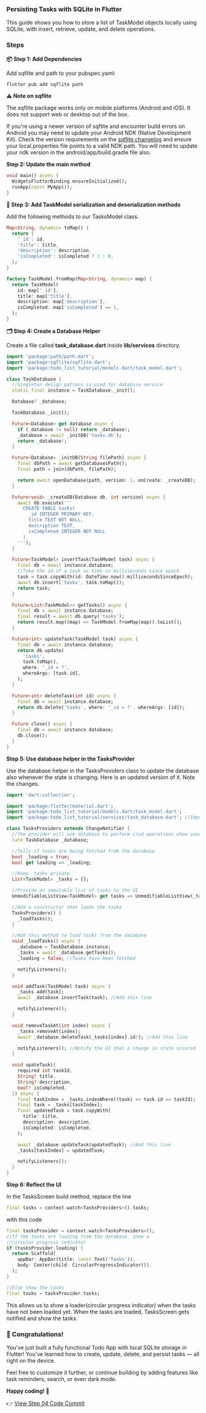 ### Persisting Tasks with SQLite in Flutter

This guide shows you how to store a list of TaskModel objects locally using SQLite, with insert, retrieve, update, and delete operations.

### Steps

**📦 Step 1: Add Dependencies**

Add sqflite and path to your pubspec.yaml:

```bash
flutter pub add sqflite path
```

**⚠️ Note on sqflite**

The sqflite package works only on mobile platforms (Android and iOS). It does not support web or desktop out of the box.

If you're using a newer version of sqflite and encounter build errors on Android you may need to update your Android NDK (Native Development Kit). Check the version requirements on the [sqflite changelog](https://pub.dev/packages/sqflite/changelog) and ensure your local.properties file points to a valid NDK path. You will need to update your ndk version in the android/app/build.gradle file also.

**Step 2: Update the main method**

```dart
void main() async {
  WidgetsFlutterBinding.ensureInitialized();
  runApp(const MyApp());
}
```

**🧱 Step 3: Add TaskModel serialization and deserialization methods**

Add the following methods to our TasksModel class.

```dart
Map<String, dynamic> toMap() {
  return {
    '_id': id,
    'title': title,
    'description': description,
    'isCompleted': isCompleted ? 1 : 0,
  };
}

factory TaskModel.fromMap(Map<String, dynamic> map) {
  return TaskModel(
    id: map['_id'],
    title: map['title'],
    description: map['description'],
    isCompleted: map['isCompleted'] == 1,
  );
}
```

**🗂️ Step 4: Create a Database Helper**

Create a file called **task_database.dart** inside **lib/services** directory.

```dart
import 'package:path/path.dart';
import 'package:sqflite/sqflite.dart';
import 'package:todo_list_tutorial/models.dart/task_model.dart';

class TaskDatabase {
  //Singleton design pattern is used for database service
  static final instance = TaskDatabase._init();

  Database? _database;

  TaskDatabase._init();

  Future<Database> get database async {
    if (_database != null) return _database!;
    _database = await _initDB('tasks.db');
    return _database!;
  }

  Future<Database> _initDB(String filePath) async {
    final dbPath = await getDatabasesPath();
    final path = join(dbPath, filePath);

    return await openDatabase(path, version: 1, onCreate: _createDB);
  }

  Future<void> _createDB(Database db, int version) async {
    await db.execute('''
      CREATE TABLE tasks(
        _id INTEGER PRIMARY KEY,
        title TEXT NOT NULL,
        description TEXT,
        isCompleted INTEGER NOT NULL
      )
    ''');
  }

  Future<TaskModel> insertTask(TaskModel task) async {
    final db = await instance.database;
    //Take the id of a task as time in milliseconds since epoch
    task = task.copyWith(id: DateTime.now().millisecondsSinceEpoch);
    await db.insert('tasks', task.toMap());
    return task;
  }

  Future<List<TaskModel>> getTasks() async {
    final db = await instance.database;
    final result = await db.query('tasks');
    return result.map((map) => TaskModel.fromMap(map)).toList();
  }

  Future<int> updateTask(TaskModel task) async {
    final db = await instance.database;
    return db.update(
      'tasks',
      task.toMap(),
      where: '_id = ?',
      whereArgs: [task.id],
    );
  }

  Future<int> deleteTask(int id) async {
    final db = await instance.database;
    return db.delete('tasks', where: '_id = ?', whereArgs: [id]);
  }

  Future close() async {
    final db = await instance.database;
    db.close();
  }
}
```

**Step 5: Use database helper in the TasksProvider**

Use the database helper in the TasksProviders class to update the database also whenever the state is changing. Here is an updated version of it. Note the changes.

```dart
import 'dart:collection';

import 'package:flutter/material.dart';
import 'package:todo_list_tutorial/models.dart/task_model.dart';
import 'package:todo_list_tutorial/services/task_database.dart'; //Import the file

class TasksProviders extends ChangeNotifier {
  //The provider will use database to perform crud operations when user changes the data
  late TaskDatabase _database;

  //Tells if tasks are being fetched from the database
  bool _loading = true;
  bool get loading => _loading;

  //Keep _tasks private
  List<TaskModel> _tasks = [];

  //Provide an immutable list of tasks to the UI
  UnmodifiableListView<TaskModel> get tasks => UnmodifiableListView(_tasks);

  //Add a constructor that loads the tasks
  TasksProviders() {
    _loadTasks();
  }

  //Add this method to load tasks from the database
  void _loadTasks() async {
    _database = TaskDatabase.instance;
    _tasks = await _database.getTasks();
    _loading = false; //Tasks have been fetched

    notifyListeners();
  }

  void addTask(TaskModel task) async {
    _tasks.add(task);
    await _database.insertTask(task); //Add this line

    notifyListeners();
  }

  void removeTaskAt(int index) async {
    _tasks.removeAt(index);
    await _database.deleteTask(_tasks[index].id!); //Add this line

    notifyListeners(); //Notify the UI that a change in state occured
  }

  void upateTask({
    required int taskId,
    String? title,
    String? description,
    bool? isCompleted,
  }) async {
    final taskIndex = _tasks.indexWhere((task) => task.id == taskId);
    final task = _tasks[taskIndex];
    final updatedTask = task.copyWith(
      title: title,
      description: description,
      isCompleted: isCompleted,
    );

    await _database.updateTask(updatedTask); //Add this line
    _tasks[taskIndex] = updatedTask;

    notifyListeners();
  }
}
```

**Step 6: Reflect the UI**

In the TasksScreen build method, replace the line

```dart
final tasks = context.watch<TasksProviders>().tasks;
```

with this code

```dart
final tasksProvider = context.watch<TasksProviders>();
//If the tasks are loading from the database, show a
//circular progress indicator
if (tasksProvider.loading) {
  return Scaffold(
    appBar: AppBar(title: const Text('Tasks')),
    body: Center(child: CircularProgressIndicator()),
  );
}

//Else show the tasks
final tasks = tasksProvider.tasks;
```

This allows us to show a loader(circular progress indicator) when the tasks have not been loaded yet. When the tasks are loaded, TasksScreen gets notified and show the tasks.

### 🎉 Congratulations!

You've just built a fully functional Todo App with local SQLite storage in Flutter!
You've learned how to create, update, delete, and persist tasks — all right on the device.

Feel free to customize it further, or continue building by adding features like task reminders, search, or even dark mode.

**Happy coding! 🚀**

👉 [View Step 04 Code Commit](https://github.com/Arfeen-Yousuf/todo_list_tutorial/commit/545c40b46a134781abe0ae07394a4a232106fb4f)
